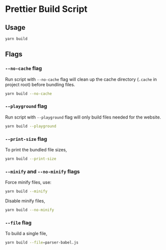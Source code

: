 # Prettier Build Script

## Usage

```sh
yarn build
```

## Flags

### `--no-cache` flag

Run script with `--no-cache` flag will clean up the cache directory (`.cache` in project root) before bundling files.

```sh
yarn build --no-cache
```

### `--playground` flag

Run script with `--playground` flag will only build files needed for the website.

```sh
yarn build --playground
```

### `--print-size` flag

To print the bundled file sizes,

```sh
yarn build --print-size
```

### `--minify` and `--no-minify` flags

Force minify files, use:

```sh
yarn build --minify
```

Disable minify files,

```sh
yarn build --no-minify
```

### `--file` flag

To build a single file,

```sh
yarn build --file=parser-babel.js
```
